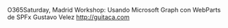 O365Saturday, Madrid
Workshop: Usando Microsoft Graph con WebParts de SPFx
Gustavo Velez
http://guitaca.com
